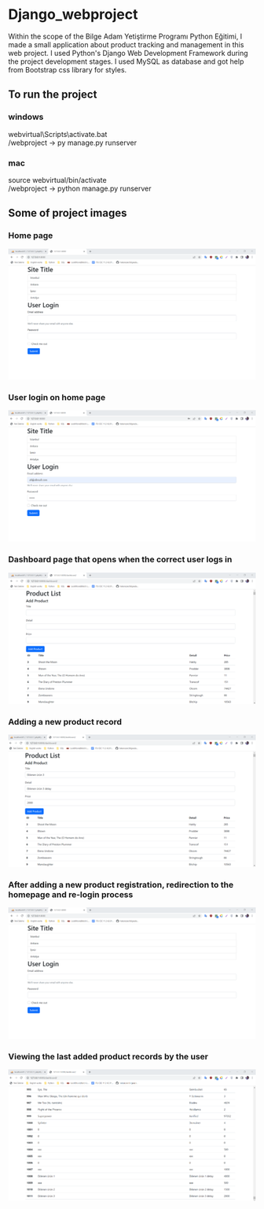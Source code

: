 # Django_webproject

Within the scope of the Bilge Adam Yetiştirme Programı Python Eğitimi, I made a small application about product tracking and management in this web project. 
I used Python's Django Web Development Framework during the project development stages.
I used MySQL as database and got help from Bootstrap css library for styles.

## To run the project
### windows
webvirtual\Scripts\activate.bat 
<br>
/webproject -> py manage.py runserver

### mac
source webvirtual/bin/activate 
<br>
/webproject -> python manage.py runserver

## Some of project images 
### Home page
![Alt text](images/1.png)
### User login on home page
![Alt text](images/2.png)
### Dashboard page that opens when the correct user logs in
![Alt text](images/3.png)
### Adding a new product record
![Alt text](images/4.png)
### After adding a new product registration, redirection to the homepage and re-login process
![Alt text](images/5.png)
### Viewing the last added product records by the user
![Alt text](images/6.png)
